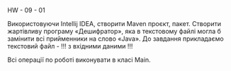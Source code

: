 HW - 09 - 01

Використовуючи Intellij IDEA, створити Maven проєкт, пакет.
Створити жартівливу програму «Дешифратор», 
яка в текстовому файлі могла б замінити всі прийменники 
на слово «Java».
До завдання прикладаємо текстовий файл - !!! з вхідними 
даними !!!

Всі операції по роботі виконувати в класі Main.